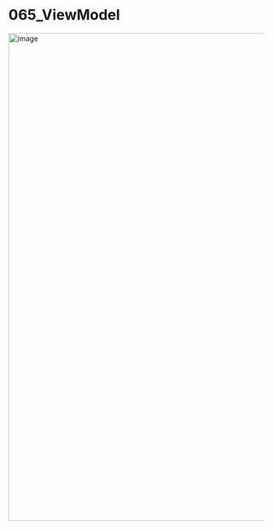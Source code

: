 # 065_ViewModel
<img width="960" alt="image" src="https://github.com/franconero14/065_ViewModel/assets/115150197/99bc0655-0ee3-4750-8e61-abfbe25d1d8e">
